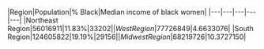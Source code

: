 |Region|Population|% Black|Median income of black women|
|---|---|---|---|---|
|Northeast Region|56016911|11.83%|$33202|
|West Region|77726849|4.66%|$33076|
|South Region|124605822|19.19%|$29156|
|Midwest Region|68219726|10.37%|$27150|
